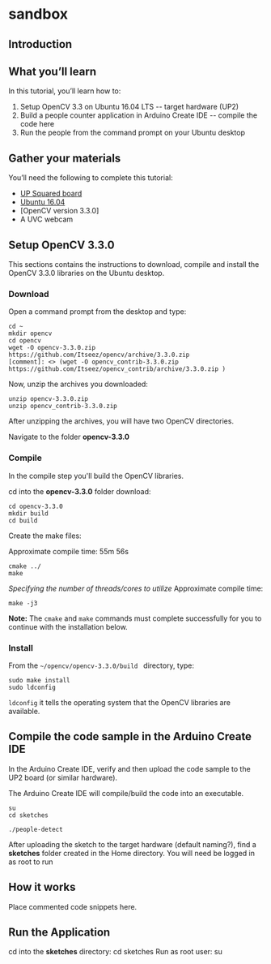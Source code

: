 # sandbox

## Introduction

## What you’ll learn
In this tutorial, you’ll learn how to:
  1.	Setup OpenCV 3.3 on Ubuntu 16.04 LTS -- target hardware (UP2)
  2.	Build a people counter application in Arduino Create IDE -- compile the code here
  3.	Run the people from the command prompt on your Ubuntu desktop

## Gather your materials
You’ll need the following to complete this tutorial:
  *	[UP Squared board](http://www.up-board.org/upsquared/)
  *	[Ubuntu 16.04](https://)
  * [OpenCV version 3.3.0]
  *	A UVC webcam

## Setup OpenCV 3.3.0

This sections contains the instructions to download, compile and install the OpenCV 3.3.0 libraries on the Ubuntu desktop.

### Download
Open a command prompt from the desktop and type:

```
cd ~
mkdir opencv
cd opencv
wget -O opencv-3.3.0.zip https://github.com/Itseez/opencv/archive/3.3.0.zip
[comment]: <> (wget -O opencv_contrib-3.3.0.zip https://github.com/Itseez/opencv_contrib/archive/3.3.0.zip )
```

Now, unzip the archives you downloaded:

```
unzip opencv-3.3.0.zip
unzip opencv_contrib-3.3.0.zip
```

After unzipping the archives, you will have two OpenCV directories.

Navigate to the folder **opencv-3.3.0**

### Compile
In the compile step you'll build the OpenCV libraries. 

cd into the **opencv-3.3.0** folder download:

```
cd opencv-3.3.0
mkdir build
cd build
```
Create the make files:

Approximate compile time: 55m 56s

```
cmake ../
make
```

*Specifying the number of threads/cores to utilize*
Approximate compile time:
```
make -j3
```

**Note:** The `cmake` and `make` commands must complete successfully for you to continue with the installation below.

### Install
From the  `~/opencv/opencv-3.3.0/build ` directory, type:
```
sudo make install
sudo ldconfig
```

`ldconfig` it tells the operating system that the OpenCV libraries are available.

## Compile the code sample in the Arduino Create IDE

In the Arduino Create IDE, verify and then upload the code sample to the UP2 board (or similar hardware). 

The Arduino Create IDE will compile/build the code into an executable. 

```
su
cd sketches
```
```
./people-detect
```

After uploading the sketch to the target hardware (default naming?), find a **sketches** folder created in the Home directory. You will need be logged in as root to run 

## How it works
Place commented code snippets here.

## Run the Application
cd into the **sketches** directory: cd sketches
Run as root user: su

